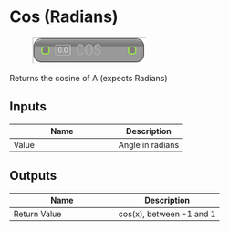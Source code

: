 # Cos (Radians)

<div align="left" data-full-width="false"><figure><img src="../../../../api/Math/Trig/Cos_(Radians).png" alt=""><figcaption></figcaption></figure></div>

Returns the cosine of A (expects Radians)

## Inputs

<table><thead><tr><th width="170">Name</th><th>Description</th></tr></thead><tbody><tr><td>Value</td><td>Angle in radians</td></tr></tbody></table>

## Outputs

<table><thead><tr><th width="170">Name</th><th>Description</th></tr></thead><tbody><tr><td>Return Value</td><td>cos(x), between -1 and 1</td></tr></tbody></table>
